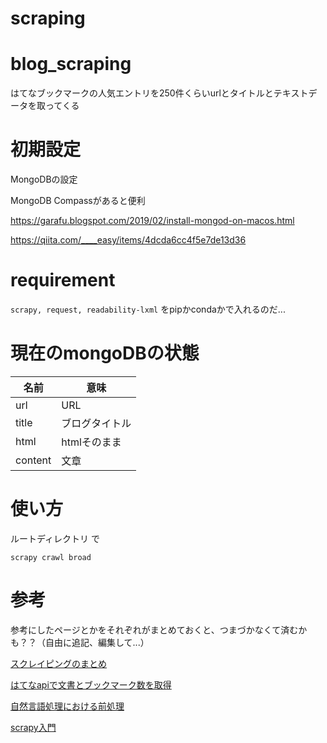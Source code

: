 # scraping
# blog_scraping

はてなブックマークの人気エントリを250件くらいurlとタイトルとテキストデータを取ってくる

# 初期設定
MongoDBの設定

MongoDB Compassがあると便利

https://garafu.blogspot.com/2019/02/install-mongod-on-macos.html

https://qiita.com/____easy/items/4dcda6cc4f5e7de13d36

# requirement

`scrapy, request, readability-lxml` をpipかcondaかで入れるのだ...

# 現在のmongoDBの状態
|名前| 意味|
|---|---|
| url | URL |
| title | ブログタイトル |
| html | htmlそのまま |
| content | 文章|

# 使い方
ルートディレクトリ で

`scrapy crawl broad`



# 参考

参考にしたページとかをそれぞれがまとめておくと、つまづかなくて済むかも？？（自由に追記、編集して...）

[スクレイピングのまとめ](https://vaaaaaanquish.hatenablog.com/entry/2017/06/25/202924)

[はてなapiで文書とブックマーク数を取得](https://note.nkmk.me/python-scrapy-hatena-bookmark-api/)

[自然言語処理における前処理](https://qiita.com/Hironsan/items/2466fe0f344115aff177)

[scrapy入門](https://sutaba-mac.site/scrapy-s2-settings-and-items/)